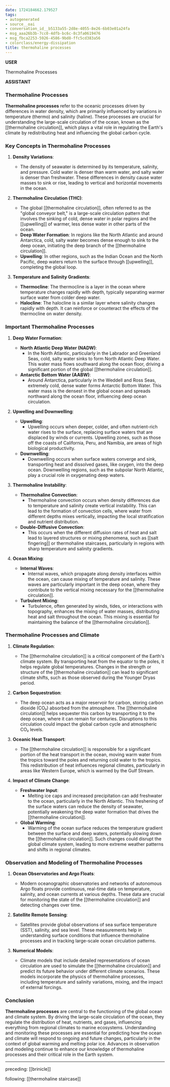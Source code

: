 ```yaml
---
date: 1724184662.179527
tags:
- autogenerated
- source__oai
- conversation_id__b5133a55-2d8e-4055-8e26-6b03e01a24fa
- msg_aaa26b3b-7cc0-4dfb-bc6c-8c3fa0619476
- msg_fbca2253-5926-4586-9bd8-ffc5cd383a56
- colorclass/energy-dissipation
title: thermohaline processes
---
```


**USER**

Thermohaline Processes


**ASSISTANT**

### Thermohaline Processes

**Thermohaline processes** refer to the oceanic processes driven by differences in water density, which are primarily influenced by variations in temperature (thermo) and salinity (haline). These processes are crucial for understanding the large-scale circulation of the ocean, known as the [[thermohaline circulation]], which plays a vital role in regulating the Earth's climate by redistributing heat and influencing the global carbon cycle.

### Key Concepts in Thermohaline Processes

1. **Density Variations**:
   - The density of seawater is determined by its temperature, salinity, and pressure. Cold water is denser than warm water, and salty water is denser than freshwater. These differences in density cause water masses to sink or rise, leading to vertical and horizontal movements in the ocean.

2. **Thermohaline Circulation (THC)**:
   - The global [[thermohaline circulation]], often referred to as the "global conveyor belt," is a large-scale circulation pattern that involves the sinking of cold, dense water in polar regions and the [[upwelling]] of warmer, less dense water in other parts of the ocean.
   - **Deep Water Formation**: In regions like the North Atlantic and around Antarctica, cold, salty water becomes dense enough to sink to the deep ocean, initiating the deep branch of the [[thermohaline circulation]].
   - **Upwelling**: In other regions, such as the Indian Ocean and the North Pacific, deep waters return to the surface through [[upwelling]], completing the global loop.

3. **Temperature and Salinity Gradients**:
   - **Thermocline**: The thermocline is a layer in the ocean where temperature changes rapidly with depth, typically separating warmer surface water from colder deep water.
   - **Halocline**: The halocline is a similar layer where salinity changes rapidly with depth. It can reinforce or counteract the effects of the thermocline on water density.

### Important Thermohaline Processes

1. **Deep Water Formation**:
   - **North Atlantic Deep Water (NADW)**:
     - In the North Atlantic, particularly in the Labrador and Greenland Seas, cold, salty water sinks to form North Atlantic Deep Water. This water mass flows southward along the ocean floor, driving a significant portion of the global [[thermohaline circulation]].
   - **Antarctic Bottom Water (AABW)**:
     - Around Antarctica, particularly in the Weddell and Ross Seas, extremely cold, dense water forms Antarctic Bottom Water. This water mass is the densest in the global ocean and spreads northward along the ocean floor, influencing deep ocean circulation.
     
2. **Upwelling and Downwelling**:
   - **Upwelling**:
     - Upwelling occurs when deeper, colder, and often nutrient-rich water rises to the surface, replacing surface waters that are displaced by winds or currents. Upwelling zones, such as those off the coasts of California, Peru, and Namibia, are areas of high biological productivity.
   - **Downwelling**:
     - Downwelling occurs when surface waters converge and sink, transporting heat and dissolved gases, like oxygen, into the deep ocean. Downwelling regions, such as the subpolar North Atlantic, play a crucial role in oxygenating deep waters.

3. **Thermohaline Instability**:
   - **Thermohaline Convection**:
     - Thermohaline convection occurs when density differences due to temperature and salinity create vertical instability. This can lead to the formation of convection cells, where water from different depths mixes vertically, impacting the local stratification and nutrient distribution.
   - **Double-Diffusive Convection**:
     - This occurs when the different diffusion rates of heat and salt lead to layered structures or mixing phenomena, such as [[salt fingering]] or thermohaline staircases, particularly in regions with sharp temperature and salinity gradients.

4. **Ocean Mixing**:
   - **Internal Waves**:
     - Internal waves, which propagate along density interfaces within the ocean, can cause mixing of temperature and salinity. These waves are particularly important in the deep ocean, where they contribute to the vertical mixing necessary for the [[thermohaline circulation]].
   - **Turbulent Mixing**:
     - Turbulence, often generated by winds, tides, or interactions with topography, enhances the mixing of water masses, distributing heat and salt throughout the ocean. This mixing is essential for maintaining the balance of the [[thermohaline circulation]].

### Thermohaline Processes and Climate

1. **Climate Regulation**:
   - The [[thermohaline circulation]] is a critical component of the Earth's climate system. By transporting heat from the equator to the poles, it helps regulate global temperatures. Changes in the strength or structure of the [[thermohaline circulation]] can lead to significant climate shifts, such as those observed during the Younger Dryas period.

2. **Carbon Sequestration**:
   - The deep ocean acts as a major reservoir for carbon, storing carbon dioxide (CO₂) absorbed from the atmosphere. The [[thermohaline circulation]] helps sequester this carbon by transporting it to the deep ocean, where it can remain for centuries. Disruptions to this circulation could impact the global carbon cycle and atmospheric CO₂ levels.

3. **Oceanic Heat Transport**:
   - The [[thermohaline circulation]] is responsible for a significant portion of the heat transport in the ocean, moving warm water from the tropics toward the poles and returning cold water to the tropics. This redistribution of heat influences regional climates, particularly in areas like Western Europe, which is warmed by the Gulf Stream.

4. **Impact of Climate Change**:
   - **Freshwater Input**:
     - Melting ice caps and increased precipitation can add freshwater to the ocean, particularly in the North Atlantic. This freshening of the surface waters can reduce the density of seawater, potentially weakening the deep water formation that drives the [[thermohaline circulation]].
   - **Global Warming**:
     - Warming of the ocean surface reduces the temperature gradient between the surface and deep waters, potentially slowing down the [[thermohaline circulation]]. Such changes could disrupt the global climate system, leading to more extreme weather patterns and shifts in regional climates.

### Observation and Modeling of Thermohaline Processes

1. **Ocean Observatories and Argo Floats**:
   - Modern oceanographic observatories and networks of autonomous Argo floats provide continuous, real-time data on temperature, salinity, and ocean currents at various depths. These data are crucial for monitoring the state of the [[thermohaline circulation]] and detecting changes over time.

2. **Satellite Remote Sensing**:
   - Satellites provide global observations of sea surface temperature (SST), salinity, and sea level. These measurements help in understanding surface conditions that influence thermohaline processes and in tracking large-scale ocean circulation patterns.

3. **Numerical Models**:
   - Climate models that include detailed representations of ocean circulation are used to simulate the [[thermohaline circulation]] and predict its future behavior under different climate scenarios. These models incorporate the physics of thermohaline processes, including temperature and salinity variations, mixing, and the impact of external forcings.

### Conclusion

**Thermohaline processes** are central to the functioning of the global ocean and climate system. By driving the large-scale circulation of the ocean, they regulate the distribution of heat, nutrients, and gases, influencing everything from regional climates to marine ecosystems. Understanding and monitoring these processes are essential for predicting how the ocean and climate will respond to ongoing and future changes, particularly in the context of global warming and melting polar ice. Advances in observation and modeling continue to enhance our knowledge of thermohaline processes and their critical role in the Earth system.


---

preceding: [[brinicle]]  


following: [[thermohaline staircase]]